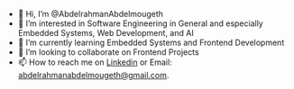 - 👋 Hi, I’m @AbdelrahmanAbdelmougeth
- 👀 I’m interested in Software Engineering in General and especially Embedded Systems, Web Development, and AI
- 🌱 I’m currently learning Embedded Systems and Frontend Development
- 💞️ I’m looking to collaborate on Frontend Projects
- 📫 How to reach me on [Linkedin]([https://pages.github.com/](https://www.linkedin.com/in/abdelrahman-abdelmougeth-328376201/)) or Email: abdelrahmanabdelmougeth@gmail.com.

<!---
AbdelrahmanAbdelmougeth/AbdelrahmanAbdelmougeth is a ✨ special ✨ repository because its `README.md` (this file) appears on your GitHub profile.
You can click the Preview link to take a look at your changes.
--->
